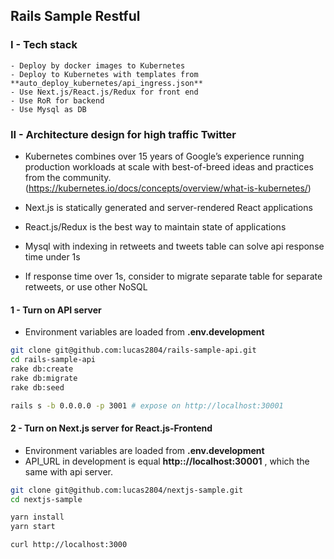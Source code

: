 ## Rails Sample Restful

### I - Tech stack

```
- Deploy by docker images to Kubernetes
- Deploy to Kubernetes with templates from **auto_deploy_kubernetes/api_ingress.json**
- Use Next.js/React.js/Redux for front end
- Use RoR for backend
- Use Mysql as DB
```


### II - Architecture design for high traffic Twitter

- Kubernetes combines over 15 years of Google’s experience running production workloads at scale with best-of-breed ideas and practices from the community. (https://kubernetes.io/docs/concepts/overview/what-is-kubernetes/)
 
- Next.js is statically generated and server-rendered React applications

- React.js/Redux is the best way to maintain state of applications

- Mysql with indexing in retweets and tweets table can solve api response time under 1s

- If response time over 1s, consider to migrate separate table for separate retweets, or use other NoSQL

#### 1 - Turn on API server
- Environment variables are loaded from **.env.development**

```bash
git clone git@github.com:lucas2804/rails-sample-api.git
cd rails-sample-api
rake db:create
rake db:migrate
rake db:seed

rails s -b 0.0.0.0 -p 3001 # expose on http://localhost:30001
```

#### 2 - Turn on Next.js server for React.js-Frontend
- Environment variables are loaded from **.env.development**
- API_URL in development is equal **http:://localhost:30001** , which the same with api server.

```bash
git clone git@github.com:lucas2804/nextjs-sample.git
cd nextjs-sample

yarn install
yarn start

curl http://localhost:3000
```
